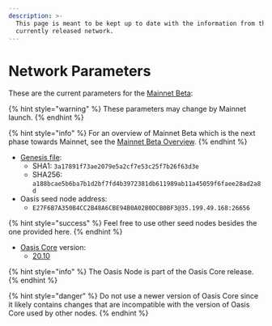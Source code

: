 ```yaml
---
description: >-
  This page is meant to be kept up to date with the information from the
  currently released network.
---
```


# Network Parameters

These are the current parameters for the [Mainnet Beta](../pre-mainnet/mainnet-beta-overview.md):

{% hint style="warning" %}
These parameters may change by Mainnet launch.
{% endhint %}

{% hint style="info" %}
For an overview of Mainnet Beta which is the next phase towards Mainnet, see the [Mainnet Beta Overview](../pre-mainnet/mainnet-beta-overview.md). 
{% endhint %}

* [Genesis file](https://github.com/oasisprotocol/mainnet-artifacts/releases/download/2020-10-01/genesis.json):
  * SHA1: `3a17891f73ae2079e5a2cf7e53c25f7b26f63d3e`
  * SHA256: `a188bcae5b6ba7b1d2bf7fd4b3972381db611989ab11a45059f6faee28ad2a8d`
* Oasis seed node address:
  * `E27F6B7A350B4CC2B48A6CBE94B0A02B0DCB0BF3@35.199.49.168:26656`

{% hint style="success" %}
Feel free to use other seed nodes besides the one provided here.
{% endhint %}

* [Oasis Core](https://github.com/oasisprotocol/oasis-core) version:
  * [20.10](https://github.com/oasisprotocol/oasis-core/releases/tag/v20.10)

{% hint style="info" %}
The Oasis Node is part of the Oasis Core release.
{% endhint %}

{% hint style="danger" %}
Do not use a newer version of Oasis Core since it likely contains changes that are incompatible with the version of Oasis Core used by other nodes.
{% endhint %}

